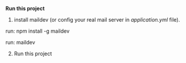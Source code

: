 **Run this project**

1. install maildev (or config your real mail server in _application.yml_ file).

run: npm install -g maildev

run: maildev

2. Run this project